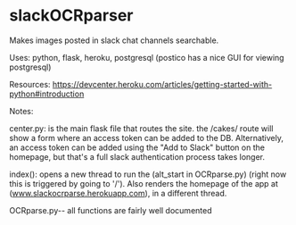 # slackOCRparser
Makes images posted in slack chat channels searchable. 

Uses: python, flask, heroku, postgresql (postico has a nice GUI for viewing postgresql)

Resources: 
https://devcenter.heroku.com/articles/getting-started-with-python#introduction


Notes:

center.py: is the main flask file that routes the site. the /cakes/ route will show a form where an access token can be added to the DB. Alternatively, an access token can be added using the "Add to Slack" button on the homepage, but that's a full slack authentication process takes longer. 


index(): opens a new thread to run the (alt_start in OCRparse.py) (right now this is triggered by going to '/'). Also renders the homepage of the app at (www.slackocrparse.herokuapp.com), in a different thread. 

OCRparse.py-- all functions are fairly well documented


